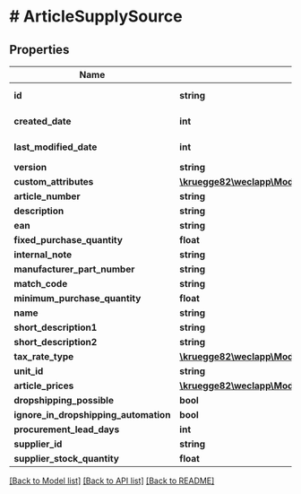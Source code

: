 # # ArticleSupplySource

## Properties

Name | Type | Description | Notes
------------ | ------------- | ------------- | -------------
**id** | **string** |  | [optional] [readonly]
**created_date** | **int** |  | [optional] [readonly]
**last_modified_date** | **int** |  | [optional] [readonly]
**version** | **string** |  | [optional]
**custom_attributes** | [**\kruegge82\weclapp\Model\CustomAttribute[]**](CustomAttribute.md) |  | [optional]
**article_number** | **string** |  | [optional]
**description** | **string** |  | [optional]
**ean** | **string** |  | [optional]
**fixed_purchase_quantity** | **float** |  | [optional]
**internal_note** | **string** |  | [optional]
**manufacturer_part_number** | **string** |  | [optional]
**match_code** | **string** |  | [optional]
**minimum_purchase_quantity** | **float** |  | [optional]
**name** | **string** |  | [optional]
**short_description1** | **string** |  | [optional]
**short_description2** | **string** |  | [optional]
**tax_rate_type** | [**\kruegge82\weclapp\Model\TaxRateType**](TaxRateType.md) |  | [optional]
**unit_id** | **string** |  | [optional]
**article_prices** | [**\kruegge82\weclapp\Model\ArticlePriceWithoutSalesChannel[]**](ArticlePriceWithoutSalesChannel.md) |  | [optional]
**dropshipping_possible** | **bool** |  | [optional]
**ignore_in_dropshipping_automation** | **bool** |  | [optional]
**procurement_lead_days** | **int** |  | [optional]
**supplier_id** | **string** |  | [optional]
**supplier_stock_quantity** | **float** |  | [optional]

[[Back to Model list]](../../README.md#models) [[Back to API list]](../../README.md#endpoints) [[Back to README]](../../README.md)
